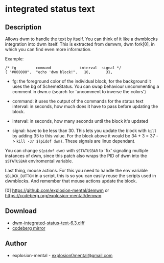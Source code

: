 integrated status text
======================

Description
-----------
Allows dwm to handle the text by itself. You can think of it like a dwmblocks
integration into dwm itself. This is extracted from demwm, dwm fork[0], in
which you can find even more information.

Example:

	/* fg         command             interval  signal */
	{ "#000000",  "echo 'dwm block!",   10,       3},

- fg: the foreground color of the individual block, for the background it uses
  the bg of SchemeStatus. You can swap behaviour uncommenting a comment in
  dwm.c (search for 'uncomment to inverse the colors')

- command: it uses the output of the commands for the status text interval: in
  seconds, how much does it have to pass before updating the block.

- interval: in seconds, how many seconds until the block it's updated

- signal: have to be less than 30. This lets you update the block with `kill`
  by adding 35 to this value.
  For the block above it would be 34 + 3 = 37 -> `kill -37 $(pidof dwm)`.
  These signals are linux dependant.

You can change `$(pidof dwm)` with `$STATUSBAR` to 'fix' signaling multiple
instances of dwm, since this patch also wraps the PID of dwm into the
`$STATUSBAR` enviromental variable.

Last thing, mouse actions. For this you need to handle the env variable
`$BLOCK_BUTTON` in a script, this is so you can easily reuse the scripts used
in dwmblocks. And remember that mouse actions update the block.

[0] https://github.com/explosion-mental/demwm or
https://codeberg.org/explosion-mental/demwm

Download
--------
* [dwm-integrated-status-text-6.3.diff](dwm-integrated-status-text-6.3.diff)
* [codeberg mirror](https://codeberg.org/explosion-mental/demwm/src/branch/patches/dwm-integrated-status-text-6.3.diff)

Author
------
* explosion-mental - <explosion0mental@gmail.com>
